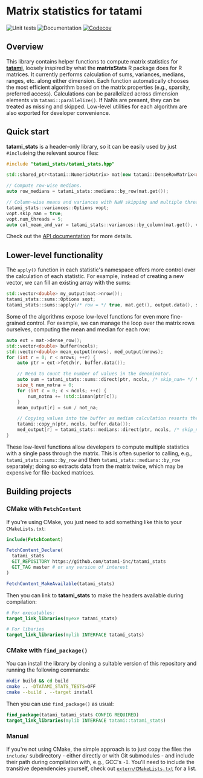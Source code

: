 # Matrix statistics for tatami

![Unit tests](https://github.com/tatami-inc/tatami_stats/actions/workflows/run-tests.yaml/badge.svg)
![Documentation](https://github.com/tatami-inc/tatami_stats/actions/workflows/doxygenate.yaml/badge.svg)
[![Codecov](https://codecov.io/gh/tatami-inc/tatami_stats/branch/master/graph/badge.svg?token=Z189ORCLLR)](https://codecov.io/gh/tatami-inc/tatami)

## Overview

This library contains helper functions to compute matrix statistics for [**tatami**](https://github.com/tatami-inc/tatami), 
loosely inspired by what the **matrixStats** R package does for R matrices.
It currently performs calculation of sums, variances, medians, ranges, etc. along either dimension.
Each function automatically chooses the most efficient algorithm based on the matrix properties (e.g., sparsity, preferred access).
Calculations can be parallelized across dimension elements via `tatami::parallelize()`.
If NaNs are present, they can be treated as missing and skipped.
Low-level utilities for each algorithm are also exported for developer convenience.

## Quick start

**tatami_stats** is a header-only library, so it can be easily used by just `#include`ing the relevant source files:

```cpp
#include "tatami_stats/tatami_stats.hpp"

std::shared_ptr<tatami::NumericMatrix> mat(new tatami::DenseRowMatrix<double>(nrows, ncols, vals));

// Compute row-wise medians.
auto row_medians = tatami_stats::medians::by_row(mat.get());

// Column-wise means and variances with NaN skipping and multiple threads.
tatami_stats::variances::Options vopt;
vopt.skip_nan = true;
vopt.num_threads = 5;
auto col_mean_and_var = tatami_stats::variances::by_column(mat.get(), vopt);
```

Check out the [API documentation](https://tatami-inc.github.io/tatami_stats) for more details.

## Lower-level functionality

The `apply()` function in each statistic's namespace offers more control over the calculation of each statistic.
For example, instead of creating a new vector, we can fill an existing array with the sums:

```cpp
std::vector<double> my_output(mat->nrow());
tatami_stats::sums::Options sopt;
tatami_stats::sums::apply(/* row = */ true, mat.get(), output.data(), sopt);
```

Some of the algorithms expose low-level functions for even more fine-grained control.
For example, we can manage the loop over the matrix rows ourselves, computing the mean and median for each row:

```cpp
auto ext = mat->dense_row();
std::vector<double> buffer(ncols);
std::vector<double> mean_output(nrows), med_output(nrows);
for (int r = 0; r < nrows; ++r) {
    auto ptr = ext->fetch(r, buffer.data());

    // Need to count the number of values in the denominator.
    auto sum = tatami_stats::sums::direct(ptr, ncols, /* skip_nan= */ true);
    size_t num_notna = 0;
    for (int c = 0; c < ncols; ++c) {
        num_notna += !std::isnan(ptr[c]);
    }
    mean_output[r] = sum / not_na;

    // Copying values into the buffer as median calculation resorts the values.
    tatami::copy_n(ptr, ncols, buffer.data());
    med_output[r] = tatami_stats::medians::direct(ptr, ncols, /* skip_nan= */ true);
}
```

These low-level functions allow developers to compute multiple statistics with a single pass through the matrix.
This is often superior to calling, e.g., `tatami_stats::sums::by_row` and then `tatami_stats::medians::by_row` separately;
doing so extracts data from the matrix twice, which may be expensive for file-backed matrices.

## Building projects 

### CMake with `FetchContent`

If you're using CMake, you just need to add something like this to your `CMakeLists.txt`:

```cmake
include(FetchContent)

FetchContent_Declare(
  tatami_stats
  GIT_REPOSITORY https://github.com/tatami-inc/tatami_stats
  GIT_TAG master # or any version of interest 
)

FetchContent_MakeAvailable(tatami_stats)
```

Then you can link to **tatami_stats** to make the headers available during compilation:

```cmake
# For executables:
target_link_libraries(myexe tatami_stats)

# For libaries
target_link_libraries(mylib INTERFACE tatami_stats)
```

### CMake with `find_package()`

You can install the library by cloning a suitable version of this repository and running the following commands:

```sh
mkdir build && cd build
cmake .. -DTATAMI_STATS_TESTS=OFF
cmake --build . --target install
```

Then you can use `find_package()` as usual:

```cmake
find_package(tatami_tatami_stats CONFIG REQUIRED)
target_link_libraries(mylib INTERFACE tatami::tatami_stats)
```

### Manual

If you're not using CMake, the simple approach is to just copy the files the `include/` subdirectory - 
either directly or with Git submodules - and include their path during compilation with, e.g., GCC's `-I`.
You'll need to include the transitive dependencies yourself,
check out [`extern/CMakeLists.txt`](extern/CMakeLists.txt) for a list.
